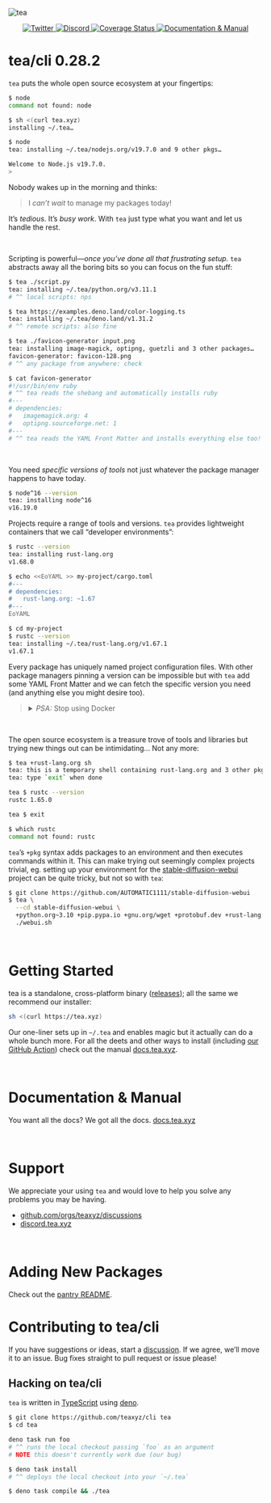 ![tea](https://tea.xyz/banner.png)

<p align="center">
  <a href="https://twitter.com/teaxyz">
    <img src="https://img.shields.io/badge/-teaxyz-2675f5?logo=twitter&logoColor=fff" alt="Twitter" />
  </a>
  <a href="https://discord.tea.xyz">
    <img src="https://img.shields.io/discord/906608167901876256?label=discord&color=1bcf6f&logo=discord&logoColor=fff" alt="Discord" />
  </a>
  <a href='https://coveralls.io/github/teaxyz/cli?branch=main'>
    <img src='https://coveralls.io/repos/github/teaxyz/cli/badge.svg?branch=main' alt='Coverage Status' />
  </a>
  <a href="https://docs.tea.xyz">
    <img src="https://img.shields.io/badge/-docs-2675f5?logoColor=fff&color=ff00ff&logo=gitbook" alt="Documentation & Manual" />
  </a>
</p>


# tea/cli 0.28.2

`tea` puts the whole open source ecosystem at your fingertips:

```sh
$ node
command not found: node

$ sh <(curl tea.xyz)
installing ~/.tea…

$ node
tea: installing ~/.tea/nodejs.org/v19.7.0 and 9 other pkgs…

Welcome to Node.js v19.7.0.
>
```

Nobody wakes up in the morning and thinks:

> I *can’t wait* to manage my packages today!

It’s *tedious*. It’s *busy work*.
With `tea` just type what you want and let us handle the rest.

&nbsp;

Scripting is powerful—*once you’ve done all that frustrating setup*. `tea`
abstracts away all the boring bits so you can focus on the fun stuff:

```sh
$ tea ./script.py
tea: installing ~/.tea/python.org/v3.11.1
# ^^ local scripts: nps

$ tea https://examples.deno.land/color-logging.ts
tea: installing ~/.tea/deno.land/v1.31.2
# ^^ remote scripts: also fine

$ tea ./favicon-generator input.png
tea: installing image-magick, optipng, guetzli and 3 other packages…
favicon-generator: favicon-128.png
# ^^ any package from anywhere: check

$ cat favicon-generator
#!/usr/bin/env ruby
# ^^ tea reads the shebang and automatically installs ruby
#---
# dependencies:
#   imagemagick.org: 4
#   optipng.sourceforge.net: 1
#---
# ^^ tea reads the YAML Front Matter and installs everything else too!
```

&nbsp;

You need *specific versions of tools* not just whatever the package manager
happens to have today.

```sh
$ node^16 --version
tea: installing node^16
v16.19.0
```

Projects require a range of tools and versions.
`tea` provides lightweight containers that we call “developer environments”:

```sh
$ rustc --version
tea: installing rust-lang.org
v1.68.0

$ echo <<EoYAML >> my-project/cargo.toml
#---
# dependencies:
#   rust-lang.org: ~1.67
#---
EoYAML

$ cd my-project
$ rustc --version
tea: installing ~/.tea/rust-lang.org/v1.67.1
v1.67.1
```

Every package has uniquely named project configuration files.
With other package managers pinning a version can be impossible but with
`tea` add some YAML Front Matter and we can fetch the specific version
you need (and anything else you might desire too).

> <details><summary><i>PSA:</i> Stop using Docker</summary><br>
>
> Docker is great for deployment and cross compilation, but… let’s face it: it
> sucks for dev.
>
> *Docker stifles builders*.
> It constricts you; you’re immalleable; tech marches onwards but your docker
> container remains immobile. *Nobody knows how to use `docker`*. Once that
> `Dockerfile` is set up, nobody dares touch it.
>
> And let’s face it, getting your personal dev and debug tools working inside
> that image is incredibly frustrating. Why limit your potential?
>
> Keep deploying with Docker, but use tea to develop.
>
> Then when you do deploy you may as well install those deps with tea.
>
> Frankly, tea is properly versioned (unlike system packagers) so with tea your
> deployments actually remain *more* stable.
> </details>

&nbsp;

The open source ecosystem is a treasure trove of tools and libraries but
trying new things out can be intimidating… Not any more:

```sh
$ tea +rust-lang.org sh
tea: this is a temporary shell containing rust-lang.org and 3 other pkgs
tea: type `exit` when done

tea $ rustc --version
rustc 1.65.0

tea $ exit

$ which rustc
command not found: rustc
```

`tea`’s `+pkg` syntax adds packages to an environment and then executes commands
within it. This can make trying out seemingly complex projects trivial, eg.
setting up your environment for the [stable-diffusion-webui] project can be
quite tricky, but not so with `tea`:

```sh
$ git clone https://github.com/AUTOMATIC1111/stable-diffusion-webui
$ tea \
  --cd stable-diffusion-webui \
  +python.org~3.10 +pip.pypa.io +gnu.org/wget +protobuf.dev +rust-lang.org \
  ./webui.sh
```

&nbsp;



# Getting Started

tea is a standalone, cross-platform binary ([releases]);
all the same we recommend our installer:

```sh
sh <(curl https://tea.xyz)
```

Our one-liner sets up in `~/.tea` and enables magic but it actually can do a
whole bunch more. For all the deets and other ways to install (including [our
GitHub Action]) check out the manual [docs.tea.xyz].

&nbsp;



# Documentation & Manual

You want all the docs? We got all the docs. [docs.tea.xyz]

&nbsp;



# Support

We appreciate your using `tea` and would love to help you solve any problems
you may be having.

* [github.com/orgs/teaxyz/discussions](https://github.com/orgs/teaxyz/discussions)
* [discord.tea.xyz](https://discord.tea.xyz)

&nbsp;



# Adding New Packages

Check out the [pantry README].


# Contributing to tea/cli

If you have suggestions or ideas, start a [discussion].
If we agree, we’ll move it to an issue.
Bug fixes straight to pull request or issue please!

## Hacking on tea/cli

`tea` is written in [TypeScript] using [deno].

```sh
$ git clone https://github.com/teaxyz/cli tea
$ cd tea

deno task run foo
# ^^ runs the local checkout passing `foo` as an argument
# NOTE this doesn't currently work due (our bug)

$ deno task install
# ^^ deploys the local checkout into your `~/.tea`

$ deno task compile && ./tea
```


[docs.tea.xyz]: https://docs.tea.xyz
[deno]: https://deno.land
[TypeScript]: https://www.typescriptlang.org
[discussion]: https://github.com/orgs/teaxyz/discussions
[stable-diffusion-webui]: https://github.com/AUTOMATIC1111/stable-diffusion-webui
[releases]: ../../releases
[our GitHub Action]: https://github.com/teaxyz/setup
[pantry README]: https://github.com/teaxyz/pantry#contributing
